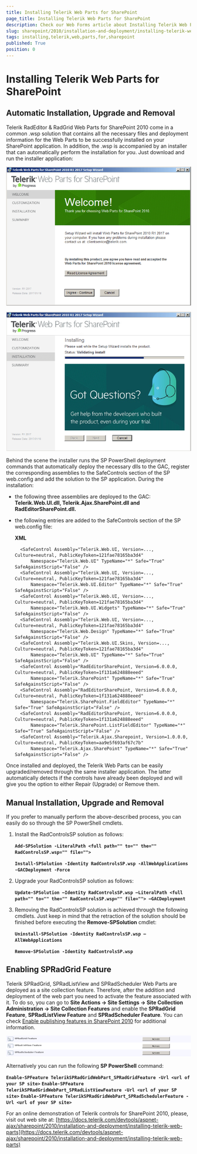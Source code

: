 ```yaml
---
title: Installing Telerik Web Parts for SharePoint
page_title: Installing Telerik Web Parts for SharePoint
description: Check our Web Forms article about Installing Telerik Web Parts for SharePoint.
slug: sharepoint/2010/installation-and-deployment/installing-telerik-web-parts-for-sharepoint
tags: installing,telerik,web,parts,for,sharepoint
published: True
position: 0
---
```


# Installing Telerik Web Parts for SharePoint



## Automatic Installation, Upgrade and Removal

Telerik RadEditor & RadGrid Web Parts for SharePoint 2010 come in a common .wsp solution that contains all the necessary files and deployment information for the Web Parts to be successfully installed on your SharePoint application. In addition, the .wsp is accompanied by an installer that can automatically perform the installation for you. Just download and run the installer application:

![](images/installer1.png)

![](images/installer3.png)

Behind the scene the installer runs the SP PowerShell deployment commands that automatically deploy the necessary dlls to the GAC, register the corresponding assemblies to the SafeControls section of the SP web.config and add the solution to the SP application. During the installation:

* the following three assemblies are deployed to the GAC: **Telerik.Web.UI.dll, Telerik.Ajax.SharePoint.dll and RadEditorSharePoint.dll.**

* the following entries are added to the SafeControls section of the SP web.config file:

	**XML**

		<SafeControl Assembly="Telerik.Web.UI, Version=..., Culture=neutral, PublicKeyToken=121fae78165ba3d4"
		    Namespace="Telerik.Web.UI" TypeName="*" Safe="True" SafeAgainstScript="False" />
		<SafeControl Assembly="Telerik.Web.UI, Version=..., Culture=neutral, PublicKeyToken=121fae78165ba3d4"
		    Namespace="Telerik.Web.UI.Editor" TypeName="*" Safe="True" SafeAgainstScript="False" />
		<SafeControl Assembly="Telerik.Web.UI, Version=..., Culture=neutral, PublicKeyToken=121fae78165ba3d4"
		    Namespace="Telerik.Web.UI.Widgets" TypeName="*" Safe="True" SafeAgainstScript="False" />
		<SafeControl Assembly="Telerik.Web.UI, Version=..., Culture=neutral, PublicKeyToken=121fae78165ba3d4"
		    Namespace="Telerik.Web.Design" TypeName="*" Safe="True" SafeAgainstScript="False" />
		<SafeControl Assembly="Telerik.Web.UI.Skins, Version=..., Culture=neutral, PublicKeyToken=121fae78165ba3d4" 
		    Namespace="Telerik.Web.UI" TypeName="*" Safe="True" SafeAgainstScript="False" />
		<SafeControl Assembly="RadEditorSharePoint, Version=6.0.0.0, Culture=neutral, PublicKeyToken=1f131a624888eeed"
		    Namespace="Telerik.SharePoint" TypeName="*" Safe="True" SafeAgainstScript="False" />
		<SafeControl Assembly="RadEditorSharePoint, Version=6.0.0.0, Culture=neutral, PublicKeyToken=1f131a624888eeed"
		    Namespace="Telerik.SharePoint.FieldEditor" TypeName="*" Safe="True" SafeAgainstScript="False" />
		<SafeControl Assembly="RadEditorSharePoint, Version=6.0.0.0, Culture=neutral, PublicKeyToken=1f131a624888eeed"
		    Namespace="Telerik.SharePoint.ListFieldEditor" TypeName="*" Safe="True" SafeAgainstScript="False" />
		<SafeControl Assembly="Telerik.Ajax.Sharepoint, Version=1.0.0.0, Culture=neutral, PublicKeyToken=aa9e5f693af67c7b"
		    Namespace="Telerik.Ajax.SharePoint" TypeName="*" Safe="True" SafeAgainstScript="False" />




Once installed and deployed, the Telerik Web Parts can be easily upgraded/removed through the same installer application. The latter automatically detects if the controls have already been deployed and will give you the option to either Repair (Upgrade) or Remove them.

## Manual Installation, Upgrade and Removal

If you prefer to manually perform the above-described process, you can easily do so through the SP PowerShell cmdlets.

1. Install the RadControlsSP solution as follows:

	**`Add-SPSolution -LiteralPath <full path="" to="" the="" RadControlsSP.wsp="" file="">`**

	**`Install-SPSolution -Identity RadControlsSP.wsp -AllWebApplications -GACDeployment -Force`**

1. Upgrade your RadControlsSP solution as follows:

	**`Update-SPSolution –Identity RadControlsSP.wsp –LiteralPath <full path="" to="" the="" RadControlsSP.wsp="" file=""> –GACDeployment`**

1. Removing the RadControlsSP solution is achieved through the following cmdlets. Just keep in mind that the retraction of the solution should be	finished before executing the **Remove-SPSolution** cmdlet:

	 **`Uninstall-SPSolution -Identity RadControlsSP.wsp –AllWebApplications`**

	**`Remove-SPSolution -Identity RadControlsSP.wsp`**

## Enabling SPRadGrid Feature

Telerik SPRadGrid, SPRadListView and SPRadScheduler Web Parts are deployed as a site collection feature. Therefore, after the addition and deployment of the web part you need to activate the feature associated with it. To do so, you can go to **Site Actions -> Site Settings -> Site Collection Administration -> Site Collection Features** and enable the **SPRadGrid Feature**, **SPRadListView  Feature** and **SPRadScheduler  Feature**. You can check [Enable publishing features in SharePoint 2010](https://support.office.com/en-us/article/Enable-publishing-features-in-SharePoint-2010-18ee3cfe-7ac1-4b47-93f0-98b5468c50a1) for additional information. 

![installing-telerik-web-part-enabling-features-2010](images/installing-telerik-web-part-enabling-features-2010.png)

Alternatively you can run the following **SP PowerShell** command:

**`Enable-SPFeature TelerikSPRadGridWebPart_SPRadGridFeature -Url <url of your SP site>`**
**`Enable-SPFeature TelerikSPRadGridWebPart_SPRadListViewFeature -Url <url of your SP site>`**
**`Enable-SPFeature TelerikSPRadGridWebPart_SPRadSchedulerFeature -Url <url of your SP site>`**

For an online demonstration of Telerik controls for SharePoint 2010, please, visit out web site at: [https://docs.telerik.com/devtools/aspnet-ajax/sharepoint/2010/installation-and-deployment/installing-telerik-web-parts](https://docs.telerik.com/devtools/aspnet-ajax/sharepoint/2010/installation-and-deployment/installing-telerik-web-parts)
